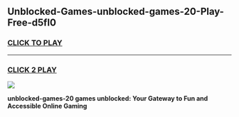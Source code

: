 
## Unblocked-Games-unblocked-games-20-Play-Free-d5fl0
<h3>
<a href="https://premium76.site?title=unblocked-games-20&ref=23A">CLICK TO PLAY</a></h3>
<hr>

<h3>
<a href="https://premium76.site?title=unblocked-games-20&ref=23A">CLICK 2 PLAY</a>
  
</h3>

<a href="https://premium76.site?title=unblocked-games-20&ref=23A"><img src="https://clearcache.store/games.png"></a>


**unblocked-games-20 games unblocked: Your Gateway to Fun and Accessible Online Gaming**
